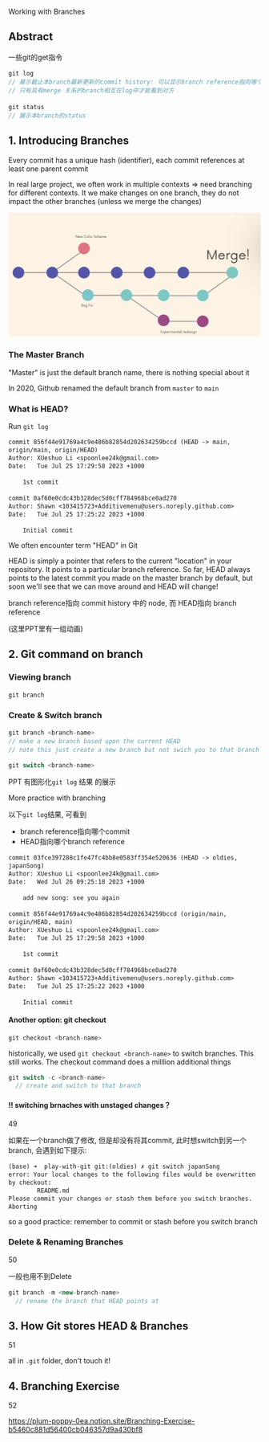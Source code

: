 Working with Branches



## Abstract

一些git的get指令

```js
git log
// 展示截止本branch最新更新的commit history: 可以显示branch reference指向哪个commit, 以及HEAD指向哪个branch reference
// 只有具有merge 关系的branch相互在log中才能看到对方

git status
// 展示本branch的status


```







## 1. Introducing Branches

Every commit has a unique hash (identifier), each commit references at least one parent commit 



In real large project, we often work in multiple contexts => need branching for different contexts. It we make changes on one branch, they do not impact the other branches (unless we merge the changes)

![](./Src_md/branch1.jpg)



### The Master Branch 

"Master" is just the default branch name, there is nothing special about it

In 2020, Github renamed the default branch from `master` to `main`



### What is HEAD?



Run `git log`

```terminal
commit 856f44e91769a4c9e486b82854d202634259bccd (HEAD -> main, origin/main, origin/HEAD)
Author: XUeshuo Li <spoonlee24k@gmail.com>
Date:   Tue Jul 25 17:29:58 2023 +1000

    1st commit

commit 0af60e0cdc43b328dec5d0cff784968bce0ad270
Author: Shawn <103415723+Additivemenu@users.noreply.github.com>
Date:   Tue Jul 25 17:25:22 2023 +1000

    Initial commit
```

We often encounter term "HEAD" in Git



HEAD is simply a pointer that refers to the current "location" in your repository. It points to a particular branch reference. So far, HEAD always points to the latest commit you made on the master branch by default, but soon we'll see that we can move around and HEAD will change! 



branch reference指向 commit history 中的 node, 而 HEAD指向 branch reference

(这里PPT里有一组动画)



## 2. Git command on branch

### Viewing branch

```terminal
git branch
```





### Create & Switch branch

```js
git branch <branch-name>
// make a new branch based upon the current HEAD
// note this just create a new branch but not swich you to that branch
```

```js
git switch <branch-name>
```

PPT 有图形化`git log` 结果 的展示



More practice with branching

以下`git log`结果, 可看到

+ branch reference指向哪个commit
+ HEAD指向哪个branch reference

```console
commit 03fce397288c1fe47fc4bb8e0583ff354e520636 (HEAD -> oldies, japanSong)
Author: XUeshuo Li <spoonlee24k@gmail.com>
Date:   Wed Jul 26 09:25:18 2023 +1000

    add new song: see you again

commit 856f44e91769a4c9e486b82854d202634259bccd (origin/main, origin/HEAD, main)
Author: XUeshuo Li <spoonlee24k@gmail.com>
Date:   Tue Jul 25 17:29:58 2023 +1000

    1st commit

commit 0af60e0cdc43b328dec5d0cff784968bce0ad270
Author: Shawn <103415723+Additivemenu@users.noreply.github.com>
Date:   Tue Jul 25 17:25:22 2023 +1000

    Initial commit
```





#### Another option: git checkout

```js
git checkout <branch-name>
```

historically, we used `git checkout <branch-name>` to switch branches. This still works. The checkout command does a milllion additional things



```js
git switch -c <branch-name>
  // create and switch to that branch
```





#### :bangbang: switching brnaches with unstaged changes？

49

如果在一个branch做了修改, 但是却没有将其commit, 此时想switch到另一个branch, 会遇到如下提示:

```terminal
(base) ➜  play-with-git git:(oldies) ✗ git switch japanSong 
error: Your local changes to the following files would be overwritten by checkout:
        README.md
Please commit your changes or stash them before you switch branches.
Aborting
```



so a good practice: remember to commit or stash before you switch branch



### Delete & Renaming Branches

50

一般也用不到Delete



```js
git branch -m <new-branch-name>
  // rename the branch that HEAD points at
```



## 3. How Git stores HEAD & Branches

51



all in `.git` folder, don't touch it!





## 4. Branching Exercise

52

https://plum-poppy-0ea.notion.site/Branching-Exercise-b5460c881d56400cb046357d9a430bf8




